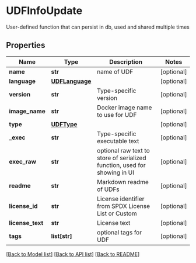 # UDFInfoUpdate

User-defined function that can persist in db, used and shared multiple times

## Properties
Name | Type | Description | Notes
------------ | ------------- | ------------- | -------------
**name** | **str** | name of UDF | [optional] 
**language** | [**UDFLanguage**](UDFLanguage.md) |  | [optional] 
**version** | **str** | Type-specific version | [optional] 
**image_name** | **str** | Docker image name to use for UDF | [optional] 
**type** | [**UDFType**](UDFType.md) |  | [optional] 
**_exec** | **str** | Type-specific executable text | [optional] 
**exec_raw** | **str** | optional raw text to store of serialized function, used for showing in UI | [optional] 
**readme** | **str** | Markdown readme of UDFs | [optional] 
**license_id** | **str** | License identifier from SPDX License List or Custom | [optional] 
**license_text** | **str** | License text | [optional] 
**tags** | **list[str]** | optional tags for UDF | [optional] 

[[Back to Model list]](../README.md#documentation-for-models) [[Back to API list]](../README.md#documentation-for-api-endpoints) [[Back to README]](../README.md)


